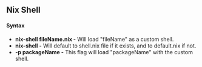 ## Nix Shell

#### Syntax

- **nix-shell fileName.nix -** Will load "fileName" as a custom shell.
- **nix-shell -** Will default to shell.nix file if it exists, and to default.nix if not.
- **-p packageName -** This flag will load "packageName" with the custom shell.
